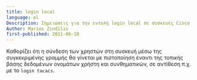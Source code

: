```yaml
---
title: login local
language: el
Description: Σημειώσεις για την εντολή login local σε συσκευές Cisco
Author: Marios Zindilis
first-published: 2011-06-18
---
```


Καθορίζει ότι η σύνδεση των χρηστών στη συσκευή μέσω της συγκεκριμένης 
γραμμής θα γίνεται με πιστοποίηση έναντι της τοπικής βάσης δεδομένων 
ονομάτων χρήστη και συνθηματικών, σε αντίθεση π.χ. με το `login tacacs`. 
